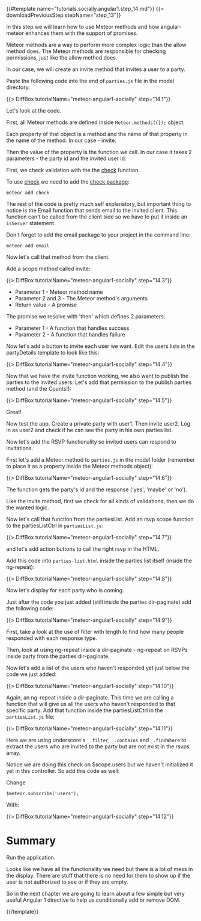 {{#template name="tutorials.socially.angular1.step_14.md"}}
{{> downloadPreviousStep stepName="step_13"}}

In this step we will learn how to use Meteor methods and how angular-meteor enhances them with the support of promises.

Meteor methods are a way to perform more complex logic than the allow method does.
The Meteor methods are responsible for checking permissions, just like the allow method does.

In our case, we will create an invite method that invites a user to a party.

Paste the following code into the end of `parties.js` file in the model directory:

{{> DiffBox tutorialName="meteor-angular1-socially" step="14.1"}}

Let's look at the code.

First, all Meteor methods are defined inside `Meteor.methods({});` object.

Each property of that object is a method and the name of that property in the name of the method. In our case - invite.

Then the value of the property is the function we call. In our case it takes 2 parameters - the party id and the invited user id.

First, we check validation with the the [check](http://docs.meteor.com/#check_package) function.

To use [check](http://docs.meteor.com/#check_package) we need to add the [check package](https://atmospherejs.com/meteor/check):

    meteor add check

The rest of the code is pretty much self explanatory, but important thing to notice is the Email function that sends email to the invited client.
This function can't be called from the client side so we have to put it inside an `isServer` statement.

Don't forget to add the email package to your project in the command line:

    meteor add email

Now let's call that method from the client.

Add a scope method called invite:

{{> DiffBox tutorialName="meteor-angular1-socially" step="14.3"}}

* Parameter 1 - Meteor method name
* Parameter 2 and 3 - The Meteor method's arguments
* Return value - A promise

The promise we resolve with 'then' which defines 2 parameters:

* Parameter 1 - A function that handles success
* Parameter 2 - A function that handles failure

Now let's add a button to invite each user we want. Edit the users lists in the partyDetails template to look like this:

{{> DiffBox tutorialName="meteor-angular1-socially" step="14.4"}}

Now that we have the invite function working, we also want to publish the parties to the invited users.
Let's add that permission to the publish parties method (and the Counts!):

{{> DiffBox tutorialName="meteor-angular1-socially" step="14.5"}}

Great!

Now test the app.  Create a private party with user1.  Then invite user2. Log in as user2 and check if he can see the party in his own parties list.


Now let's add the RSVP functionality so invited users can respond to invitations.

First let's add a Meteor.method to `parties.js` in the model folder (remember to place it as a property inside the Meteor.methods object):

{{> DiffBox tutorialName="meteor-angular1-socially" step="14.6"}}

The function gets the party's id and the response ('yes', 'maybe' or 'no').

Like the invite method, first we check for all kinds of validations, then we do the wanted logic.

Now let's call that function from the partiesList.
Add an rsvp scope function to the partiesListCtrl in `partiesList.js`:

{{> DiffBox tutorialName="meteor-angular1-socially" step="14.7"}}

and let's add action buttons to call the right rsvp in the HTML.

Add this code into `parties-list.html` inside the parties list itself (inside the ng-repeat):

{{> DiffBox tutorialName="meteor-angular1-socially" step="14.8"}}

Now let's display for each party who is coming.

Just after the code you just added (still inside the parties dir-paginate) add the following code:

{{> DiffBox tutorialName="meteor-angular1-socially" step="14.9"}}

First, take a look at the use of filter with length to find how many people responded with each response type.

Then, look at using ng-repeat inside a dir-paginate - ng-repeat on RSVPs inside party from the parties dir-paginate.

Now let's add a list of the users who haven't responded yet just below the code we just added:

{{> DiffBox tutorialName="meteor-angular1-socially" step="14.10"}}

Again, an ng-repeat inside a dir-paginate.  This time we are calling a function that will give us all the users who haven't responded to that specific party.
Add that function inside the partiesListCtrl in the `partiesList.js` file:

{{> DiffBox tutorialName="meteor-angular1-socially" step="14.11"}}

Here we are using underscore's `_.filter`, `_.contains` and `_.findWhere` to extract the users who are invited to the party but are not exist in the rsvps array.

Notice we are doing this check on $scope.users but we haven't initialized it yet in this controller. So add this code as well:

Change

    $meteor.subscribe('users');

With:

{{> DiffBox tutorialName="meteor-angular1-socially" step="14.12"}}

# Summary

Run the application.

Looks like we have all the functionality we need but there is a lot of mess in the display.
There are stuff that there is no need for them to show up if the user is not authorized to see or if they are empty.

So in the next chapter we are going to learn about a few simple but very useful Angular 1 directive to help us conditionally add or remove DOM.

{{/template}}
